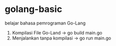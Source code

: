 # golang-basic
belajar bahasa pemrograman Go-Lang

1. Kompilasi File Go-Land
  -> go build main.go
2. Menjalankan tanpa kompilasi
  -> go run main.go
